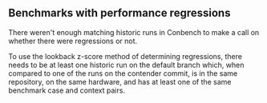 ## Benchmarks with performance regressions

There weren't enough matching historic runs in Conbench to make a call on whether there were regressions or not.

To use the lookback z-score method of determining regressions, there needs to be at least one historic run on the default branch which, when compared to one of the runs on the contender commit, is in the same repository, on the same hardware, and has at least one of the same benchmark case and context pairs.
